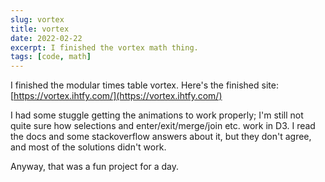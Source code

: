 ```yaml
---
slug: vortex
title: vortex
date: 2022-02-22
excerpt: I finished the vortex math thing.
tags: [code, math]
---
```


I finished the modular times table vortex. Here's the finished site: [https://vortex.ihtfy.com/](https://vortex.ihtfy.com/)

I had some stuggle getting the animations to work properly; I'm still not quite sure how selections and enter/exit/merge/join etc. work in D3. I read the docs and some stackoverflow answers about it, but they don't agree, and most of the solutions didn't work.

Anyway, that was a fun project for a day.
